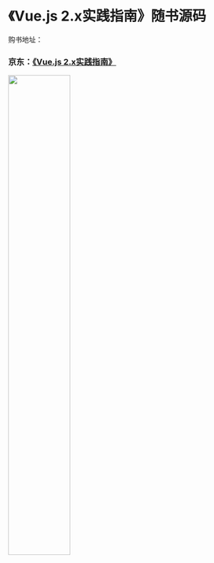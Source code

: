 # 《Vue.js 2.x实践指南》随书源码
购书地址：
### 京东：[《Vue.js 2.x实践指南》](https://item.jd.com/12859896.html)
<img src="http://img10.360buyimg.com/n0/jfs/t1/112162/12/3037/83120/5ea5617dEe30e71c1/2797a5d4fc7fc1e7.jpg" width="50%">
